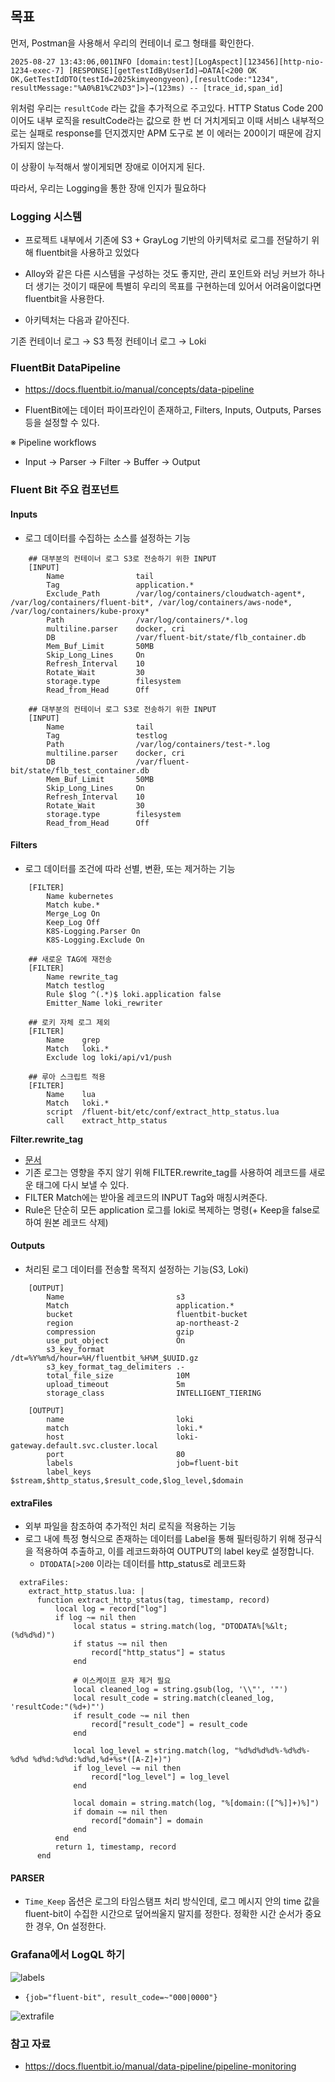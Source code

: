 ## 목표

먼저, Postman을 사용해서 우리의 컨테이너 로그 형태를 확인한다.

```
2025-08-27 13:43:06,001INFO [domain:test][LogAspect][123456][http-nio-1234-exec-7] [RESPONSE][getTestIdByUserId]→DATA[<200 OK OK,GetTestIdDTO(testId=2025kimyeongyeon),[resultCode:"1234", resultMessage:"%A0%B1%C2%D3"]>]→(123ms) -- [trace_id,span_id]
```

위처럼 우리는 `resultCode` 라는 값을 추가적으로 주고있다.
HTTP Status Code 200이어도 내부 로직을 resultCode라는 값으로 한 번 더 거치게되고 이때 서비스 내부적으로는 실패로 response를 던지겠지만
APM 도구로 본 이 에러는 200이기 때문에 감지가되지 않는다.

이 상황이 누적해서 쌓이게되면 장애로 이어지게 된다.

따라서, 우리는 Logging을 통한 장애 인지가 필요하다

### Logging 시스템

* 프로젝트 내부에서 기존에 S3 + GrayLog 기반의 아키텍처로 로그를 전달하기 위해 fluentbit을 사용하고 있었다
* Alloy와 같은 다른 시스템을 구성하는 것도 좋지만, 관리 포인트와 러닝 커브가 하나 더 생기는 것이기 때문에 특별히 우리의 목표를 구현하는데 있어서 어려움이없다면 fluentbit을 사용한다.

* 아키텍처는 다음과 같아진다.

기존 컨테이너 로그 → S3
특정 컨테이너 로그 → Loki 

### FluentBit DataPipeline

* https://docs.fluentbit.io/manual/concepts/data-pipeline

* FluentBit에는 데이터 파이프라인이 존재하고, Filters, Inputs, Outputs, Parses 등을 설정할 수 있다.

※ Pipeline workflows
 - Input → Parser → Filter → Buffer → Output
 
### Fluent Bit 주요 컴포넌트

#### Inputs
 
* 로그 데이터를 수집하는 소스를 설정하는 기능

```
    ## 대부분의 컨테이너 로그 S3로 전송하기 위한 INPUT
    [INPUT]
        Name                tail
        Tag                 application.*
        Exclude_Path        /var/log/containers/cloudwatch-agent*, /var/log/containers/fluent-bit*, /var/log/containers/aws-node*, /var/log/containers/kube-proxy*
        Path                /var/log/containers/*.log
        multiline.parser    docker, cri
        DB                  /var/fluent-bit/state/flb_container.db
        Mem_Buf_Limit       50MB
        Skip_Long_Lines     On
        Refresh_Interval    10
        Rotate_Wait         30
        storage.type        filesystem
        Read_from_Head      Off  
	
	## 대부분의 컨테이너 로그 S3로 전송하기 위한 INPUT
    [INPUT]
        Name                tail
        Tag                 testlog
        Path                /var/log/containers/test-*.log
        multiline.parser    docker, cri
        DB                  /var/fluent-bit/state/flb_test_container.db
        Mem_Buf_Limit       50MB
        Skip_Long_Lines     On
        Refresh_Interval    10
        Rotate_Wait         30
        storage.type        filesystem
        Read_from_Head      Off

```


#### Filters

* 로그 데이터를 조건에 따라 선별, 변환, 또는 제거하는 기능

```
    [FILTER]
        Name kubernetes
        Match kube.*
        Merge_Log On
        Keep_Log Off
        K8S-Logging.Parser On
        K8S-Logging.Exclude On
		
	## 새로운 TAG에 재전송
    [FILTER]
        Name rewrite_tag
        Match testlog
        Rule $log ^(.*)$ loki.application false
        Emitter_Name loki_rewriter
        
	## 로키 자체 로그 제외
    [FILTER]
        Name    grep
        Match   loki.*
        Exclude log loki/api/v1/push

    ## 루아 스크립트 적용
    [FILTER]
        Name    lua
        Match   loki.*
        script  /fluent-bit/etc/conf/extract_http_status.lua
        call    extract_http_status
```

<b>Filter.rewrite_tag</b>
 - [문서](https://docs.fluentbit.io/manual/data-pipeline/filters/rewrite-tag)
 - 기존 로그는 영향을 주지 않기 위해 FILTER.rewrite_tag를 사용하여 레코드를 새로운 태그에 다시 보낼 수 있다.
 - FILTER Match에는 받아올 레코드의 INPUT Tag와 매칭시켜준다.
 - Rule은 단순히 모든 application 로그를 loki로 복제하는 명령(+ Keep을 false로 하여 원본 레코드 삭제)


#### Outputs

* 처리된 로그 데이터를 전송할 목적지 설정하는 기능(S3, Loki)

```
    [OUTPUT]
        Name                         s3
        Match                        application.*
        bucket                       fluentbit-bucket
        region                       ap-northeast-2
        compression                  gzip
        use_put_object               On
        s3_key_format                /dt=%Y%m%d/hour=%H/fluentbit_%H%M_$UUID.gz
        s3_key_format_tag_delimiters .-
        total_file_size              10M
        upload_timeout               5m
        storage_class                INTELLIGENT_TIERING

    [OUTPUT]
        name                         loki
        match                        loki.*
        host                         loki-gateway.default.svc.cluster.local
        port                         80
        labels                       job=fluent-bit
        label_keys                   $stream,$http_status,$result_code,$log_level,$domain
```

#### extraFiles

* 외부 파일을 참조하여 추가적인 처리 로직을 적용하는 기능
* 로그 내에 특정 형식으로 존재하는 데이터를 Label을 통해 필터링하기 위해 정규식을 적용하여 추출하고, 이를 레코드화하여 OUTPUT의 label key로 설정합니다.
  - `DTODATA[>200` 이라는 데이터를 http_status로 레코드화

```
  extraFiles: 
    extract_http_status.lua: |
      function extract_http_status(tag, timestamp, record)
          local log = record["log"]
          if log ~= nil then
              local status = string.match(log, "DTODATA%[%&lt;(%d%d%d)")
              if status ~= nil then
                  record["http_status"] = status
              end
				
			  # 이스케이프 문자 제거 필요
              local cleaned_log = string.gsub(log, '\\"', '"')
              local result_code = string.match(cleaned_log, 'resultCode:"(%d+)"')
              if result_code ~= nil then
                  record["result_code"] = result_code
              end

              local log_level = string.match(log, "%d%d%d%d%-%d%d%-%d%d %d%d:%d%d:%d%d,%d+%s*([A-Z]+)")
              if log_level ~= nil then
                  record["log_level"] = log_level
              end

              local domain = string.match(log, "%[domain:([^%]]+)%]")
              if domain ~= nil then
                  record["domain"] = domain
              end
          end
          return 1, timestamp, record
      end
```

#### PARSER 

* `Time_Keep` 옵션은 로그의 타임스탬프 처리 방식인데, 로그 메시지 안의 time 값을 fluent-bit이 수집한 시간으로 덮어씌울지 말지를 정한다.
  정확한 시간 순서가 중요한 경우, On 설정한다.

### Grafana에서 LogQL 하기


![labels](img/fluentbit/labels.png)

* `{job="fluent-bit", result_code=~"000|0000"}`

![extrafile](img/fluentbit/extraFileslua.png)

### 참고 자료

* https://docs.fluentbit.io/manual/data-pipeline/pipeline-monitoring